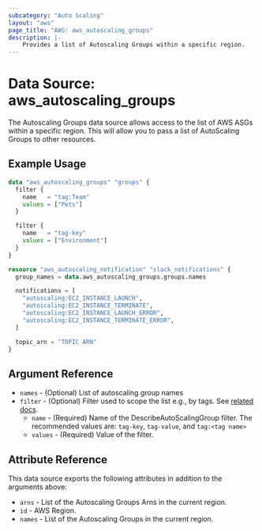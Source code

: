 ```yaml
---
subcategory: "Auto Scaling"
layout: "aws"
page_title: "AWS: aws_autoscaling_groups"
description: |-
    Provides a list of Autoscaling Groups within a specific region.
---
```


# Data Source: aws_autoscaling_groups

The Autoscaling Groups data source allows access to the list of AWS
ASGs within a specific region. This will allow you to pass a list of AutoScaling Groups to other resources.

## Example Usage

```terraform
data "aws_autoscaling_groups" "groups" {
  filter {
    name   = "tag:Team"
    values = ["Pets"]
  }

  filter {
    name   = "tag-key"
    values = ["Environment"]
  }
}

resource "aws_autoscaling_notification" "slack_notifications" {
  group_names = data.aws_autoscaling_groups.groups.names

  notifications = [
    "autoscaling:EC2_INSTANCE_LAUNCH",
    "autoscaling:EC2_INSTANCE_TERMINATE",
    "autoscaling:EC2_INSTANCE_LAUNCH_ERROR",
    "autoscaling:EC2_INSTANCE_TERMINATE_ERROR",
  ]

  topic_arn = "TOPIC ARN"
}
```

## Argument Reference

* `names` - (Optional) List of autoscaling group names
* `filter` - (Optional) Filter used to scope the list e.g., by tags. See [related docs](http://docs.aws.amazon.com/AutoScaling/latest/APIReference/API_Filter.html).
    * `name` - (Required) Name of the DescribeAutoScalingGroup filter. The recommended values are: `tag-key`, `tag-value`, and `tag:<tag name>`
    * `values` - (Required) Value of the filter.

## Attribute Reference

This data source exports the following attributes in addition to the arguments above:

* `arns` - List of the Autoscaling Groups Arns in the current region.
* `id` - AWS Region.
* `names` - List of the Autoscaling Groups in the current region.
